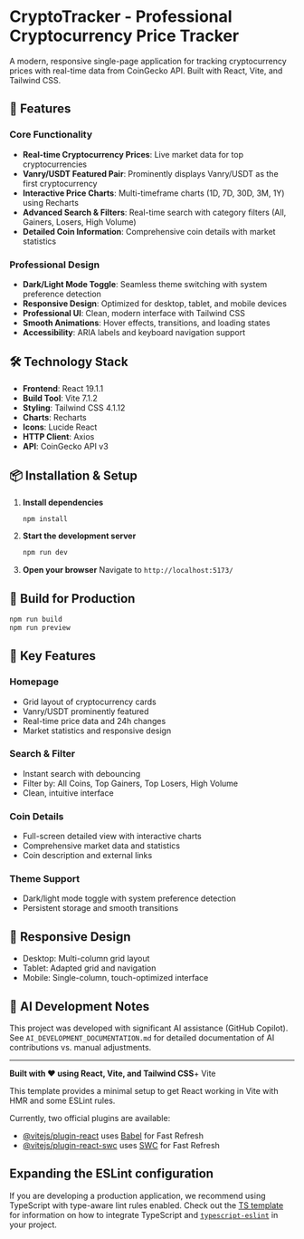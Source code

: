 # CryptoTracker - Professional Cryptocurrency Price Tracker

A modern, responsive single-page application for tracking cryptocurrency prices with real-time data from CoinGecko API. Built with React, Vite, and Tailwind CSS.

## 🚀 Features

### Core Functionality
- **Real-time Cryptocurrency Prices**: Live market data for top cryptocurrencies
- **Vanry/USDT Featured Pair**: Prominently displays Vanry/USDT as the first cryptocurrency
- **Interactive Price Charts**: Multi-timeframe charts (1D, 7D, 30D, 3M, 1Y) using Recharts
- **Advanced Search & Filters**: Real-time search with category filters (All, Gainers, Losers, High Volume)
- **Detailed Coin Information**: Comprehensive coin details with market statistics

### Professional Design
- **Dark/Light Mode Toggle**: Seamless theme switching with system preference detection
- **Responsive Design**: Optimized for desktop, tablet, and mobile devices
- **Professional UI**: Clean, modern interface with Tailwind CSS
- **Smooth Animations**: Hover effects, transitions, and loading states
- **Accessibility**: ARIA labels and keyboard navigation support

## 🛠️ Technology Stack

- **Frontend**: React 19.1.1
- **Build Tool**: Vite 7.1.2
- **Styling**: Tailwind CSS 4.1.12
- **Charts**: Recharts
- **Icons**: Lucide React
- **HTTP Client**: Axios
- **API**: CoinGecko API v3

## 📦 Installation & Setup

1. **Install dependencies**
   ```bash
   npm install
   ```

2. **Start the development server**
   ```bash
   npm run dev
   ```

3. **Open your browser**
   Navigate to `http://localhost:5173/`

## 🔧 Build for Production

```bash
npm run build
npm run preview
```

## 🌟 Key Features

### Homepage
- Grid layout of cryptocurrency cards
- Vanry/USDT prominently featured
- Real-time price data and 24h changes
- Market statistics and responsive design

### Search & Filter
- Instant search with debouncing
- Filter by: All Coins, Top Gainers, Top Losers, High Volume
- Clean, intuitive interface

### Coin Details
- Full-screen detailed view with interactive charts
- Comprehensive market data and statistics
- Coin description and external links

### Theme Support
- Dark/light mode toggle with system preference detection
- Persistent storage and smooth transitions

## 📱 Responsive Design
- Desktop: Multi-column grid layout
- Tablet: Adapted grid and navigation  
- Mobile: Single-column, touch-optimized interface

## 🤖 AI Development Notes

This project was developed with significant AI assistance (GitHub Copilot). See `AI_DEVELOPMENT_DOCUMENTATION.md` for detailed documentation of AI contributions vs. manual adjustments.

---

**Built with ❤️ using React, Vite, and Tailwind CSS**+ Vite

This template provides a minimal setup to get React working in Vite with HMR and some ESLint rules.

Currently, two official plugins are available:

- [@vitejs/plugin-react](https://github.com/vitejs/vite-plugin-react/blob/main/packages/plugin-react) uses [Babel](https://babeljs.io/) for Fast Refresh
- [@vitejs/plugin-react-swc](https://github.com/vitejs/vite-plugin-react/blob/main/packages/plugin-react-swc) uses [SWC](https://swc.rs/) for Fast Refresh

## Expanding the ESLint configuration

If you are developing a production application, we recommend using TypeScript with type-aware lint rules enabled. Check out the [TS template](https://github.com/vitejs/vite/tree/main/packages/create-vite/template-react-ts) for information on how to integrate TypeScript and [`typescript-eslint`](https://typescript-eslint.io) in your project.
